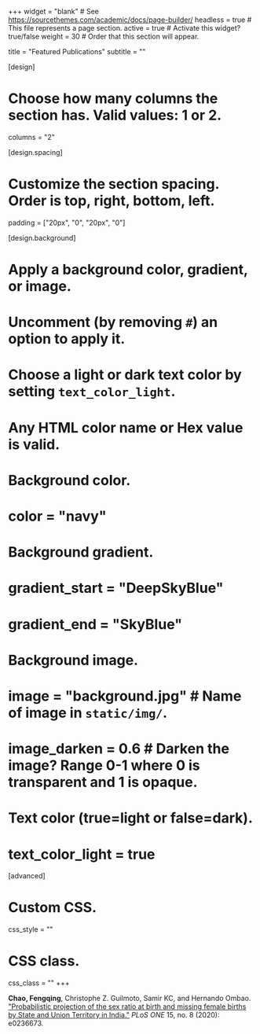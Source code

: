 +++
widget = "blank"  # See https://sourcethemes.com/academic/docs/page-builder/
headless = true  # This file represents a page section.
active = true  # Activate this widget? true/false
weight = 30  # Order that this section will appear.

title = "Featured Publications"
subtitle = ""

[design]
  # Choose how many columns the section has. Valid values: 1 or 2.
  columns = "2"

[design.spacing]
  # Customize the section spacing. Order is top, right, bottom, left.
  padding = ["20px", "0", "20px", "0"]  

[design.background]
# Apply a background color, gradient, or image.
#   Uncomment (by removing `#`) an option to apply it.
#   Choose a light or dark text color by setting `text_color_light`.
#   Any HTML color name or Hex value is valid.
  
# Background color.
# color = "navy"
  
# Background gradient.
# gradient_start = "DeepSkyBlue"
# gradient_end = "SkyBlue"
  
# Background image.
# image = "background.jpg"  # Name of image in `static/img/`.
# image_darken = 0.6  # Darken the image? Range 0-1 where 0 is transparent and 1 is opaque.

# Text color (true=light or false=dark).
# text_color_light = true  
  
[advanced]
# Custom CSS. 
css_style = ""
 
# CSS class.
css_class = ""
+++

**Chao, Fengqing**, Christophe Z. Guilmoto, Samir KC, and Hernando Ombao. ["Probabilistic projection of the sex ratio at birth and missing female births by State and Union Territory in India."](https://journals.plos.org/plosone/article?id=10.1371/journal.pone.0236673) *PLoS ONE* 15, no. 8 (2020): e0236673.
<div data-badge-popover="right" data-badge-type="medium-donut" data-doi="10.1371/journal.pone.0236673" data-hide-no-mentions="true" class="altmetric-embed"></div>

